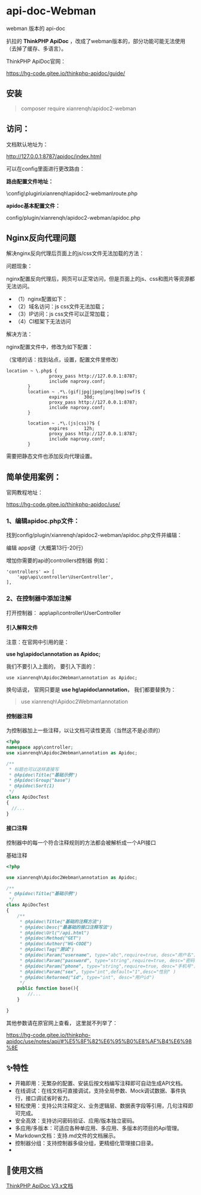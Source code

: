 # api-doc-Webman

webman 版本的 api-doc

扒拉的  **ThinkPHP ApiDoc** ，改成了webman版本的，部分功能可能无法使用（去掉了缓存、多语言）。

ThinkPHP ApiDoc官网：

https://hg-code.gitee.io/thinkphp-apidoc/guide/

## 安装

> composer require xianrenqh/apidoc2-webman

## 访问：

文档默认地址为：

http://127.0.0.1:8787/apidoc/index.html

可以在config里面进行更改路由：

**路由配置文件地址：**

\config\plugin\xianrenqh\apidoc2-webman\route.php

**apidoc基本配置文件：**

config/plugin/xianrenqh/apidoc2-webman/apidoc.php

## Nginx反向代理问题

解决nginx反向代理后页面上的js/css文件无法加载的方法：

问题现象：

nginx配置反向代理后，网页可以正常访问，但是页面上的js、css和图片等资源都无法访问。

* （1）nginx配置如下：
* （2）域名访问：js css文件无法加载；
* （3）IP访问：js css文件可以正常加载；
* （4）CI框架下无法访问

解决方法：

nginx配置文件中，修改为如下配置：

（宝塔的话：找到站点，设置，配置文件里修改）

```
location ~ \.php$ {
                proxy_pass http://127.0.0.1:8787;
                include naproxy.conf;
        }
        location ~ .*\.(gif|jpg|jpeg|png|bmp|swf)$ {
                expires      30d;
                proxy_pass http://127.0.0.1:8787;
                include naproxy.conf;
        }

        location ~ .*\.(js|css)?$ {
                expires      12h;
                proxy_pass http://127.0.0.1:8787;
                include naproxy.conf;
        }
```

需要把静态文件也添加反向代理设置。

## 简单使用案例：

官网教程地址：

https://hg-code.gitee.io/thinkphp-apidoc/use/



### 1、编辑apidoc.php文件：
找到config/plugin/xianrenqh/apidoc2-webman/apidoc.php文件并编辑：

编辑 apps键（大概第13行-20行）

增加你需要的api的controllers控制器
例如：
```
'controllers' => [
    'app\api\controller\UserController',
],
```

### 2、在控制器中添加注解
打开控制器：
app\api\controller\UserController

#### 引入解释文件
注意：在官网中引用的是：

**use hg\apidoc\annotation as Apidoc;**

我们不要引入上面的， 要引入下面的：

~~~
use xianrenqh\Apidoc2Webman\annotation as Apidoc;
~~~

换句话说， 官网只要是
**use hg\apidoc\annotation**，
我们都要替换为：
> use xianrenqh\Apidoc2Webman\annotation


#### 控制器注释
为控制器加上一些注释，以让文档可读性更高（当然这不是必须的）
```php
<?php
namespace app\controller;
use xianrenqh\Apidoc2Webman\annotation as Apidoc;

/**
 * 标题也可以这样直接写
 * @Apidoc\Title("基础示例")
 * @Apidoc\Group("base")
 * @Apidoc\Sort(1)
 */
class ApiDocTest
{
  //...    
}
```
#### 接口注释
控制器中的每一个符合注释规则的方法都会被解析成一个API接口

基础注释

```php
<?php

use xianrenqh\Apidoc2Webman\annotation as Apidoc;

/**
 * @Apidoc\Title("基础示例")
 */
class ApiDocTest
{ 
    /**
     * @Apidoc\Title("基础的注释方法")
     * @Apidoc\Desc("最基础的接口注释写法")
     * @Apidoc\Url("/api.html")
     * @Apidoc\Method("GET")
     * @Apidoc\Author("HG-CODE")
     * @Apidoc\Tag("测试")
     * @Apidoc\Param("username", type="abc",require=true, desc="用户名")
     * @Apidoc\Param("password", type="string",require=true, desc="密码")
     * @Apidoc\Param("phone", type="string",require=true, desc="手机号")
     * @Apidoc\Param("sex", type="int",default="1",desc="性别" )
     * @Apidoc\Returned("id", type="int", desc="用户id")
     */
    public function base(){
        //...
    }
  
}
```

其他参数请在原官网上查看， 这里就不列举了：

https://hg-code.gitee.io/thinkphp-apidoc/use/notes/api/#%E5%8F%82%E6%95%B0%E8%AF%B4%E6%98%8E



## ✨特性

- 开箱即用：无繁杂的配置、安装后按文档编写注释即可自动生成API文档。
- 在线调试：在线文档可直接调试，支持全局参数、Mock调试数据、事件执行，接口调试省时省力。
- 轻松使用：支持公共注释定义、业务逻辑层、数据表字段等引用，几句注释即可完成。
- 安全高效：支持访问密码验证、应用/版本独立密码。
- 多应用/多版本：可适应各种单应用、多应用、多版本的项目的Api管理。
- Markdown文档：支持.md文件的文档展示。
- 控制器分组：支持控制器多级分组，更精细化管理接口目录。
-

## 📖使用文档

[ThinkPHP ApiDoc V3.x文档](https://hg-code.gitee.io/thinkphp-apidoc/)

